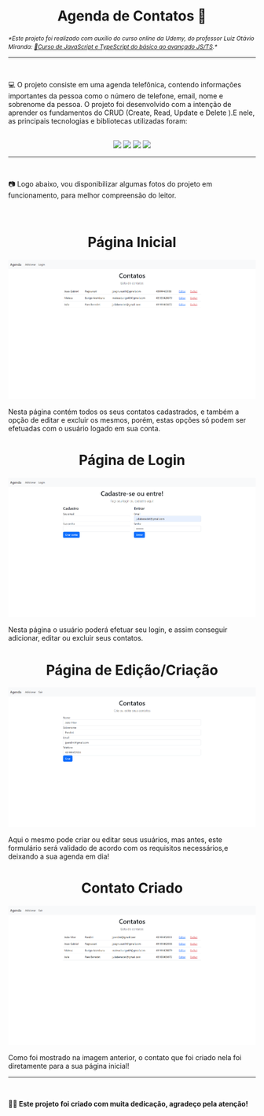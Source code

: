 <h1 align="center">Agenda de Contatos 📒</h1>


<p><small><i>*Este projeto foi realizado com auxílio do curso online da Udemy, do professor Luiz Otávio Miranda: <a href="https://www.udemy.com/course/curso-de-javascript-moderno-do-basico-ao-avancado/?couponCode=ST22FS22724">🔗Curso de JavaScript e TypeScript do básico ao avançado JS/TS</a>.*</i></small></p>
<hr>
<br>

<p>💻 O projeto consiste em uma agenda telefônica, contendo informações importantes da pessoa como o número de telefone, email, nome e sobrenome da pessoa. O projeto foi desenvolvido com a intenção de aprender os fundamentos do CRUD (Create, Read, Update e Delete ).E nele, as principais tecnologias e bibliotecas utilizadas foram:</p>

<div style="display: inline_block" align ="center"><br>
    <img src="https://cdn.jsdelivr.net/gh/devicons/devicon@latest/icons/javascript/javascript-original.svg" width="50px"/>
    <img src="https://cdn.jsdelivr.net/gh/devicons/devicon@latest/icons/nodejs/nodejs-original.svg" width="50px"/>
    <img src="https://cdn.icon-icons.com/icons2/2107/PNG/512/file_type_ejs_icon_130626.png" width="50px"/>
    <img src="https://cdn.jsdelivr.net/gh/devicons/devicon@latest/icons/express/express-original.svg" width="50px"/>
</div>
<hr>
<br>

<p>📷 Logo abaixo, vou disponibilizar algumas fotos do projeto em funcionamento, para melhor compreensão do leitor.</p>
<br>

<h1 align="center">Página Inicial</h1>
<img src="./READMEimg/Screenshot_2.png"></img>
<p>Nesta página contém todos os seus contatos cadastrados, e também a opção de editar e excluir os mesmos, porém, estas opções só podem ser efetuadas com o usuário logado em sua conta.</p>

<h1 align="center">Página de Login</h1>
<img src="./READMEimg/Screenshot_1.png"></img>
<p>Nesta página o usuário poderá efetuar seu login, e assim conseguir adicionar, editar ou excluir seus contatos.</p>

<h1 align="center">Página de Edição/Criação</h1>
<img src="./READMEimg/Screenshot_3.png"></img>
<p>Aqui o mesmo pode criar ou editar seus usuários, mas antes, este formulário será validado de acordo com os requisitos necessários,e deixando a sua agenda em dia!</p>

<h1 align="center">Contato Criado</h1>
<img src="./READMEimg/Screenshot_4.png"></img>
<p>Como foi mostrado na imagem anterior, o contato que foi criado nela foi diretamente para a sua página inicial!</p>
<hr>

<br>
<p><b>👨‍💻 Este projeto foi criado com muita dedicação, agradeço pela atenção!</b></p>